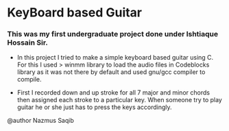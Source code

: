 # KeyBoard based Guitar

### This was my first undergraduate project done under Ishtiaque Hossain Sir.

- In this project I tried to make a simple keyboard based guitar using C. For this I used > winmm
library to load the audio files in Codeblocks library as it was not there by default and used gnu/gcc compiler to compile.

- First I recorded down and up stroke for all 7 major and minor chords then assigned each stroke to a particular key. When someone try to play guitar he or she just has to press the keys accordingly.

@author Nazmus Saqib

